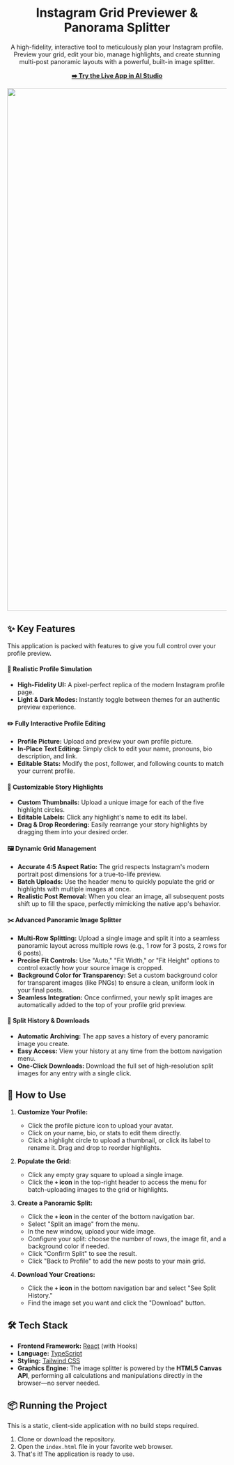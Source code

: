 <div align="center">
  <h1 align="center">Instagram Grid Previewer & Panorama Splitter</h1>
  <p align="center">
    A high-fidelity, interactive tool to meticulously plan your Instagram profile. Preview your grid, edit your bio, manage highlights, and create stunning multi-post panoramic layouts with a powerful, built-in image splitter.
  </p>
</div>

<div align="center">

**[➡️ Try the Live App in AI Studio](https://ai.studio/apps/drive/1ttWg0xLIy6mu6-wDgFkS-XxLWpPq17tX)**

</div>

<!-- You can replace this with a GIF or screenshot of the app in action! -->
<div align="center">
<img width="1200" alt="App Preview" src="https://github.com/user-attachments/assets/0aa67016-6eaf-458a-adb2-6e31a0763ed6" />
</div>

## ✨ Key Features

This application is packed with features to give you full control over your profile preview.

#### 🎨 Realistic Profile Simulation
*   **High-Fidelity UI:** A pixel-perfect replica of the modern Instagram profile page.
*   **Light & Dark Modes:** Instantly toggle between themes for an authentic preview experience.

#### ✏️ Fully Interactive Profile Editing
*   **Profile Picture:** Upload and preview your own profile picture.
*   **In-Place Text Editing:** Simply click to edit your name, pronouns, bio description, and link.
*   **Editable Stats:** Modify the post, follower, and following counts to match your current profile.

#### 🌟 Customizable Story Highlights
*   **Custom Thumbnails:** Upload a unique image for each of the five highlight circles.
*   **Editable Labels:** Click any highlight's name to edit its label.
*   **Drag & Drop Reordering:** Easily rearrange your story highlights by dragging them into your desired order.

#### 🖼️ Dynamic Grid Management
*   **Accurate 4:5 Aspect Ratio:** The grid respects Instagram's modern portrait post dimensions for a true-to-life preview.
*   **Batch Uploads:** Use the header menu to quickly populate the grid or highlights with multiple images at once.
*   **Realistic Post Removal:** When you clear an image, all subsequent posts shift up to fill the space, perfectly mimicking the native app's behavior.

#### ✂️ Advanced Panoramic Image Splitter
*   **Multi-Row Splitting:** Upload a single image and split it into a seamless panoramic layout across multiple rows (e.g., 1 row for 3 posts, 2 rows for 6 posts).
*   **Precise Fit Controls:** Use "Auto," "Fit Width," or "Fit Height" options to control exactly how your source image is cropped.
*   **Background Color for Transparency:** Set a custom background color for transparent images (like PNGs) to ensure a clean, uniform look in your final posts.
*   **Seamless Integration:** Once confirmed, your newly split images are automatically added to the top of your profile grid preview.

#### 📂 Split History & Downloads
*   **Automatic Archiving:** The app saves a history of every panoramic image you create.
*   **Easy Access:** View your history at any time from the bottom navigation menu.
*   **One-Click Downloads:** Download the full set of high-resolution split images for any entry with a single click.

## 🚀 How to Use

1.  **Customize Your Profile:**
    *   Click the profile picture icon to upload your avatar.
    *   Click on your name, bio, or stats to edit them directly.
    *   Click a highlight circle to upload a thumbnail, or click its label to rename it. Drag and drop to reorder highlights.

2.  **Populate the Grid:**
    *   Click any empty gray square to upload a single image.
    *   Click the **`+` icon** in the top-right header to access the menu for batch-uploading images to the grid or highlights.

3.  **Create a Panoramic Split:**
    *   Click the **`+` icon** in the center of the bottom navigation bar.
    *   Select "Split an image" from the menu.
    *   In the new window, upload your wide image.
    *   Configure your split: choose the number of rows, the image fit, and a background color if needed.
    *   Click "Confirm Split" to see the result.
    *   Click "Back to Profile" to add the new posts to your main grid.

4.  **Download Your Creations:**
    *   Click the **`+` icon** in the bottom navigation bar and select "See Split History."
    *   Find the image set you want and click the "Download" button.

## 🛠️ Tech Stack

*   **Frontend Framework:** [React](https://react.dev/) (with Hooks)
*   **Language:** [TypeScript](https://www.typescriptlang.org/)
*   **Styling:** [Tailwind CSS](https://tailwindcss.com/)
*   **Graphics Engine:** The image splitter is powered by the **HTML5 Canvas API**, performing all calculations and manipulations directly in the browser—no server needed.

## 📦 Running the Project

This is a static, client-side application with no build steps required.

1.  Clone or download the repository.
2.  Open the `index.html` file in your favorite web browser.
3.  That's it! The application is ready to use.